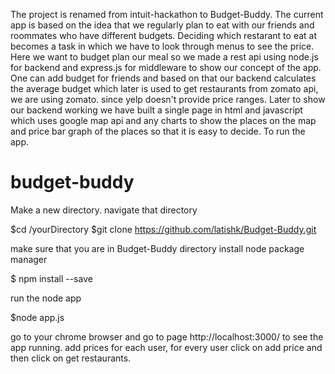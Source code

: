 The project is renamed from intuit-hackathon to Budget-Buddy.
The current app is based on the idea that we regularly plan to eat with our friends and roommates who have different budgets. 
Deciding which restarant to eat at becomes a task in which we have to look through menus to see the price. Here we want to budget plan our
meal so we made a rest api using node.js for backend and express.js for middleware to show our concept of the app. One can add budget for 
friends and based on that our backend calculates the average budget which later is used to get restaurants from zomato api, we are using zomato.
since yelp doesn't provide price ranges. Later to show our backend working we have built a single page in html and javascript which uses google map api and any charts to show the places on the map and price bar graph of the places so that it is easy to decide. To run the app. 

# budget-buddy
Make a new directory. 
navigate that directory

$cd /yourDirectory
$git clone https://github.com/latishk/Budget-Buddy.git

make sure that you are in Budget-Buddy directory
install node package manager 

$ npm install --save

run the node app


$node app.js

go to your chrome browser and go to page http://localhost:3000/ to see the app running.
add prices for each user, for every user click on add price and then click on get restaurants. 


